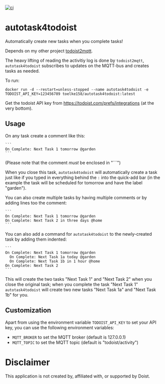 [![ci](https://github.com/toelke/autotask4todoist/actions/workflows/build-docker.yaml/badge.svg?branch=main)](https://github.com/toelke/autotask4todoist/actions/workflows/build-docker.yaml)

# autotask4todoist
Automatically create new tasks when you complete tasks!

Depends on my other project [todoist2mqtt](https://github.com/toelke/todoist2mqtt).

The heavy lifting of reading the activitiy log is done by `todoist2mqtt`, `autotask4todoist` subscribes to updates on the MQTT-bus and creates tasks as needed.

To run:

```
docker run -d --restart=unless-stopped --name autotask4todoist -e TODOIST_API_KEY=123456789 toelke158/autotask4todoist:latest
```

Get the todoist API key from https://todoist.com/prefs/integrations (at the very bottom).

## Usage

On any task create a comment like this:

~~~
```
On Complete: Next Task 1 tomorrow @garden
```
~~~

(Please note that the comment *must* be enclosed in "```")

When you close this task, `autotask4todoist` will automatically create a task just like if you typed in everything behind the `:` into the quick-add bar (in the example the task will be scheduled for tomorrow and have the label "garden").

You can also create multiple tasks by having multiple comments or by adding lines too the comment:

~~~
```
On Complete: Next Task 1 tomorrow @garden
On Complete: Next Task 2 in three days @home
```
~~~

You can also add a command for `autotask4todoist` to the newly-created task by adding them indented:

~~~
```
On Complete: Next Task 1 tomorrow @garden
  On Complete: Next Task 1a today @garden
  On Complete: Next Task 1b in 1 hour @home
On Complete: Next Task 2
```
~~~

This will create the two tasks "Next Task 1" and "Next Task 2" when you close the original task; when you complete the task "Next Task 1" `autotask4todoist` will create two new tasks "Next Task 1a" and "Next Task 1b" for you.

## Customization

Apart from using the environment variable `TODOIST_API_KEY` to set your API key, you can use the following environment variables:

* `MQTT_BROKER` to set the MQTT broker (default is 127.0.0.1)
* `MQTT_TOPIC` to set the MQTT topic (default is "todoist/activity")

# Disclaimer

This application is not created by, affiliated with, or supported by Doist.
